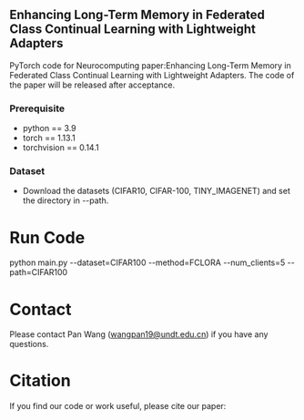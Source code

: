 ## Enhancing Long-Term Memory in Federated Class Continual Learning with Lightweight Adapters
PyTorch code for Neurocomputing paper:Enhancing Long-Term Memory in Federated Class Continual Learning with Lightweight Adapters.
The code of the paper will be released after acceptance.
### Prerequisite
* python == 3.9
* torch == 1.13.1
* torchvision == 0.14.1

### Dataset
 * Download the datasets (CIFAR10, CIFAR-100, TINY_IMAGENET) and set the directory in --path. 


# Run Code

python main.py --dataset=CIFAR100 --method=FCLORA --num_clients=5 --path=CIFAR100

# Contact
Please contact Pan Wang (wangpan19@undt.edu.cn) if you have any questions.

# Citation
If you find our code or work useful, please cite our paper:
